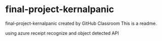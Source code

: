 # final-project-kernalpanic
final-project-kernalpanic created by GitHub Classroom
This is a readme.

using azure receipt recognize and object detected API
